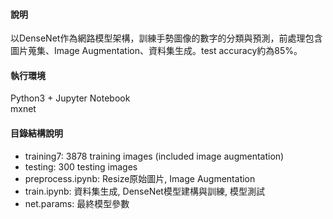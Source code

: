 #### 說明
以DenseNet作為網路模型架構，訓練手勢圖像的數字的分類與預測，前處理包含圖片蒐集、Image Augmentation、資料集生成。test accuracy約為85%。
 
#### 執行環境
Python3 + Jupyter Notebook      
mxnet

#### 目錄結構說明
* training7: 3878 training images (included image augmentation)
* testing: 300 testing images
* preprocess.ipynb: Resize原始圖片, Image Augmentation
* train.ipynb: 資料集生成, DenseNet模型建構與訓練, 模型測試
* net.params: 最終模型參數
